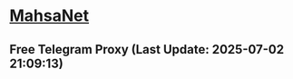 
# [MahsaNet](https://t.me/mahsa_net)
## Free Telegram Proxy (Last Update: 2025-07-02 21:09:13)

    
